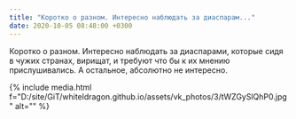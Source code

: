 ```yaml
---
title: "Коротко о разном. Интересно наблюдать за диаспарам..."
date: 2020-10-05 08:48:00 +0300
---
```


Коротко о разном. Интересно наблюдать за диаспарами, которые сидя в чужих странах, вирищат, и требуют что бы к их мнению прислушивались. А остальное, абсолютно не интересно.

{% include media.html f="D:/site/GiT/whiteldragon.github.io/assets/vk_photos/3/tWZGySlQhP0.jpg" alt="" %}
